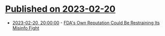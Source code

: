 # [Published on 2023-02-20](index.md)

* [2023-02-20, 20:00:00](https://news.slashdot.org/story/23/02/20/1650245/fdas-own-reputation-could-be-restraining-its-misinfo-fight?utm_source=rss1.0mainlinkanon&utm_medium=feed) - [FDA's Own Reputation Could Be Restraining Its Misinfo Fight](https://news.slashdot.org/story/23/02/20/1650245/fdas-own-reputation-could-be-restraining-its-misinfo-fight?utm_source=rss1.0mainlinkanon&utm_medium=feed)
